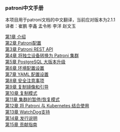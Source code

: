### patroni中文手册<br/>
本项目用于patroni文档的中文翻译，当前应对版本为2.1.1<br/>
译者：崔鹏 李鑫 孟令彬 李洋 赵文玉<br/>

<a href='https://postgres-cn.github.io/patroni-doccn/tree/chapter1.html'>第1章 介绍<a/><br/>
<a href='https://postgres-cn.github.io/patroni-doccn/tree/chapter2.html'>第2章 Patroni配置<a/><br/>
<a href='https://postgres-cn.github.io/patroni-doccn/tree/chapter3.html'>第3章 Patroni REST API<a/><br/>
<a href='https://postgres-cn.github.io/patroni-doccn/tree/chapter4.html'>第4章 将独立设备转换为 Patroni 集群<a/><br/>
<a href='https://postgres-cn.github.io/patroni-doccn/tree/chapter5.html'>第5章 PostgreSQL 大版本升级<a/><br/>
<a href='https://postgres-cn.github.io/patroni-doccn/tree/chapter6.html'>第6章 环境配置设置<a/><br/>
<a href='https://postgres-cn.github.io/patroni-doccn/tree/chapter7.html'>第7章 YAML 配置设置<a/><br/>
<a href='https://postgres-cn.github.io/patroni-doccn/tree/chapter8.html'>第8章 安全注意事项<a/><br/>
<a href='https://postgres-cn.github.io/patroni-doccn/tree/chapter9.html'>第9章 复制镜像和引导<a/><br/>
<a href='https://postgres-cn.github.io/patroni-doccn/tree/chapter10.html'>第10章 复制模式<a/><br/>
<a href='https://postgres-cn.github.io/patroni-doccn/tree/chapter11.html'>第11章 集群的暂停/恢复模式<a/><br/>
<a href='https://postgres-cn.github.io/patroni-doccn/tree/chapter12.html'>第12章 将 Patroni 与 Kubernetes 结合使用<a/><br/>
<a href='https://postgres-cn.github.io/patroni-doccn/tree/chapter13.html'>第13章 WatchDog支持<a/><br/>
<a href='https://postgres-cn.github.io/patroni-doccn/tree/chapter14.html'>第14章 发行说明<a/><br/>
<a href='https://postgres-cn.github.io/patroni-doccn/tree/chapter15.html'>第15章 贡献指南<a/><br/>
